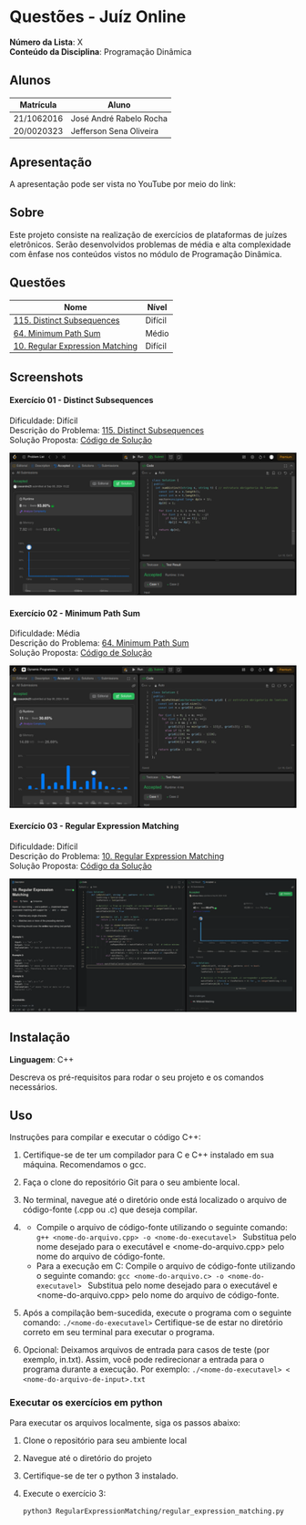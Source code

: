 # Questões - Juíz Online

**Número da Lista**: X<br>
**Conteúdo da Disciplina**: Programação Dinâmica<br>

## Alunos

| Matrícula  | Aluno                               |
| ---------- | ----------------------------------- |
| 21/1062016 | José André Rabelo Rocha |
| 20/0020323 | Jefferson Sena Oliveira         |

## Apresentação
A apresentação pode ser vista no YouTube por meio do link: 

## Sobre

Este projeto consiste na realização de exercícios de plataformas de juízes eletrônicos. Serão desenvolvidos problemas de média e alta
complexidade com ênfase nos conteúdos vistos no módulo de Programação Dinâmica. 

## Questões

| Nome                                                                                                                                        | Nível   |
| ------------------------------------------------------------------------------------------------------------------------------------------- | ------- |
| [115. Distinct Subsequences](https://leetcode.com/problems/distinct-subsequences/?envType=problem-list-v2&envId=dynamic-programming)                                                 | Difícil |
| [64. Minimum Path Sum](https://leetcode.com/problems/minimum-path-sum/description/?envType=problem-list-v2&envId=dynamic-programming)     | Médio   |
|  [10. Regular Expression Matching](https://leetcode.com/problems/regular-expression-matching/description/?envType=problem-list-v2&envId=dynamic-programming)    |  Difícil  |


## Screenshots

#### Exercício 01 - Distinct Subsequences

Dificuldade: Difícil <br>
Descrição do Problema: [115. Distinct Subsequences](https://leetcode.com/problems/distinct-subsequences/?envType=problem-list-v2&envId=dynamic-programming)  <br>
Solução Proposta: [Código de Solução](https://github.com/projeto-de-algoritmos-2024/ProgramacaoDinamica_Questoes_JuizOnline/blob/master/Distinct%20Subsequences/distinct_subsequences.cpp)  

![Exercício_1](assets/distinctsub.png)

#### Exercício 02 - Minimum Path Sum

Dificuldade: Média <br>
Descrição do Problema: [64. Minimum Path Sum](https://leetcode.com/problems/minimum-path-sum/description/?envType=problem-list-v2&envId=dynamic-programming) <br>
Solução Proposta: [Código de Solução](https://github.com/projeto-de-algoritmos-2024/ProgramacaoDinamica_Questoes_JuizOnline/blob/master/Minimum%20Path%20Sum/minimum_path_sum.cpp)  

![Exercício_2 ](assets/minimumpath.png)

#### Exercício 03 - Regular Expression Matching

Dificuldade:  Difícil<br>
Descrição do Problema: [10. Regular Expression Matching](https://leetcode.com/problems/regular-expression-matching/description/?envType=problem-list-v2&envId=dynamic-programming) <br>
Solução Proposta: [Código da Solução](https://github.com/projeto-de-algoritmos-2024/ProgramacaoDinamica_Questoes_JuizOnline/blob/master/RegularExpressionMatching/regular_expression_matching.py)

![Resolução](/assets/regular_expression.png)

## Instalação

**Linguagem**: C++ <br>
<!-- **Framework**: (caso exista)<br> -->
Descreva os pré-requisitos para rodar o seu projeto e os comandos necessários.

## Uso

Instruções para compilar e executar o código C++:

1. Certifique-se de ter um compilador para C e C++ instalado em sua máquina. Recomendamos o gcc.

2. Faça o clone do repositório Git para o seu ambiente local.

3. No terminal, navegue até o diretório onde está localizado o arquivo de código-fonte (.cpp ou .c) que deseja compilar.

4. - Compile o arquivo de código-fonte utilizando o seguinte comando:
```g++ <nome-do-arquivo.cpp> -o <nome-do-executavel> ```
Substitua <nome-do-executavel> pelo nome desejado para o executável e <nome-do-arquivo.cpp> pelo nome do arquivo de código-fonte.
    - Para a execução em C: Compile o arquivo de código-fonte utilizando o seguinte comando:
```gcc <nome-do-arquivo.c> -o <nome-do-executavel> ```
Substitua <nome-do-executavel> pelo nome desejado para o executável e <nome-do-arquivo.cpp> pelo nome do arquivo de código-fonte.

5. Após a compilação bem-sucedida, execute o programa com o seguinte comando:
```./<nome-do-executavel>```
Certifique-se de estar no diretório correto em seu terminal para executar o programa.

6. Opcional: Deixamos arquivos de entrada para casos de teste (por exemplo, in.txt). Assim, você pode redirecionar a entrada para o programa durante a execução. Por exemplo:
```./<nome-do-executavel> < <nome-do-arquivo-de-input>.txt```

### Executar os exercícios em python

Para executar os arquivos localmente, siga os passos abaixo:

1. Clone o repositório para seu ambiente local

2. Navegue até o diretório do projeto

3. Certifique-se de ter o python 3 instalado.

4. Execute o exercício 3:

    ```bash
    python3 RegularExpressionMatching/regular_expression_matching.py
   ```


<!--## Outros

Quaisquer outras informações sobre seu projeto podem ser descritas abaixo.

-->
